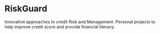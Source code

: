 # RiskGuard
Innovative approaches to credit Risk and Management. Personal projects  to help improve credit score and provide financial literacy.
